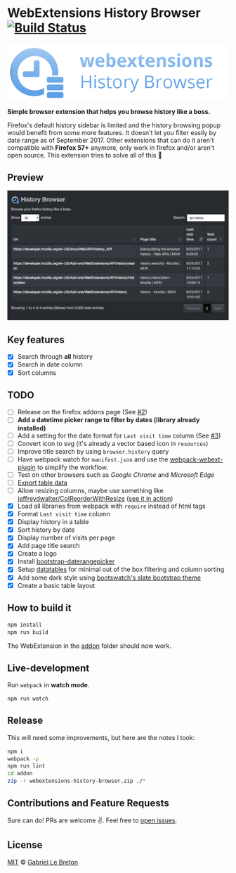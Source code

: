 # WebExtensions History Browser [![Build Status](https://travis-ci.org/GabLeRoux/webextensions-history-browser.svg?branch=master)](https://travis-ci.org/GabLeRoux/webextensions-history-browser)

![webextensions-history-browser-readme](resources/webextensions-history-browser-readme.png)

**Simple browser extension that helps you browse history like a boss.**

Firefox's default history sidebar is limited and the history browsing popup would benefit from some more features. It doesn't let you filter easily by date range as of September 2017. Other extensions that can do it aren't compatible with  **Firefox 57+** anymore, only work in firefox and/or aren't open source. This extension tries to solve all of this :rocket:

## Preview

![WebExtensions History Browser preview](resources/webextensions-history-browser-screenshot.png)

## Key features

- [x] Search through **all** history
- [x] Search in date column
- [x] Sort columns

## TODO

- [ ] Release on the firefox addons page (See [#2](https://github.com/GabLeRoux/webextensions-history-browser/issues/2))
- [ ] **Add a datetime picker range to filter by dates (library already installed)**
- [ ] Add a setting for the date format for `Last visit time` column (See [#3](https://github.com/GabLeRoux/webextensions-history-browser/issues/3))
- [ ] Convert icon to svg (it's already a vector based icon in `resources`)
- [ ] Improve title search by using `browser.history` query
- [ ] Have webpack watch for `manifest.json` and use the [webpack-webext-plugin](https://github.com/rpl/webpack-webext-plugin) to simplify the workflow.
- [ ] Test on other browsers such as *Google Chrome* and *Microsoft Edge*
- [ ] [Export table data](https://datatables.net/reference/button/excel)
- [ ] Allow resizing columns, maybe use something like [jeffreydwalter/ColReorderWithResize](https://github.com/jeffreydwalter/ColReorderWithResize) ([see it in action](https://www.gyrocode.com/articles/jquery-datatables-column-reordering-and-resizing/))
- [x] Load all libraries from webpack with `require` instead of html tags
- [x] Format `Last visit time` column
- [x] Display history in a table
- [x] Sort history by date
- [x] Display number of visits per page
- [x] Add page title search
- [x] Create a logo
- [x] Install [bootstrap-daterangepicker](http://www.daterangepicker.com/)
- [x] Setup [datatables](https://datatables.net/) for minimal out of the box filtering and column sorting
- [x] Add some dark style using [bootswatch's slate bootstrap theme](https://bootswatch.com/slate/)
- [x] Create a basic table layout

## How to build it

```bash
npm install
npm run build
```

The WebExtension in the [addon](addon/) folder should now work.

## Live-development

Run `webpack` in **watch mode**. 

```bash
npm run watch
```

## Release

This will need some improvements, but here are the notes I took:

```bash
npm i
webpack -p
npm run lint
cd addon
zip -r webextensions-history-browser.zip ./*
```

## Contributions and Feature Requests

Sure can do! PRs are welcome :v:. Feel free to [open issues](https://github.com/GabLeRoux/webextensions-history-browser/issues).

## License

[MIT](LICENSE.md) © [Gabriel Le Breton](https://gableroux.com)
